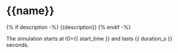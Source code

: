 # {{name}}

{% if description -%}
{{description}}
{% endif -%}

The simulation starts at t0={{ start_time }} and lasts {{ duration_s
}} seconds.


